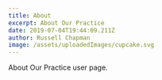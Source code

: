 ```yaml
---
title: About
excerpt: About Our Practice
date: 2019-07-04T19:44:09.211Z
author: Russell Chapman
image: /assets/uploadedImages/cupcake.svg
---
```

About Our Practice user page.
